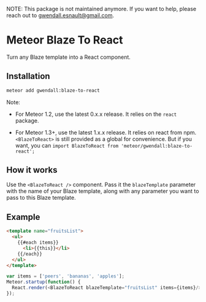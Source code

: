 NOTE: This package is not maintained anymore. If you want to help, please reach out to gwendall.esnault@gmail.com.

Meteor Blaze To React
=========================

Turn any Blaze template into a React component.

Installation
------------

``` sh
meteor add gwendall:blaze-to-react
```

Note:

* For Meteor 1.2, use the latest 0.x.x release.  It relies on the `react`
package.

* For Meteor 1.3+, use the latest 1.x.x release.  It relies on react from npm.
`<BlazeToReact>` is still provided as a global for convenience.  But if you
want, you can `import BlazeToReact from 'meteor/gwendall:blaze-to-react';`

How it works
-----------

Use the `<BlazeToReact />` component. Pass it the `blazeTemplate` parameter with the name of your Blaze template, along with any parameter you want to pass to this Blaze template.


Example
-------

```html
<template name="fruitsList">
  <ul>
    {{#each items}}
      <li>{{this}}</li>
    {{/each}}
  </ul>
</template>
```

```javascript
var items = ['peers', 'bananas', 'apples'];
Meteor.startup(function() {
  React.render(<BlazeToReact blazeTemplate="fruitsList" items={items}/>, document.body);
});
```
